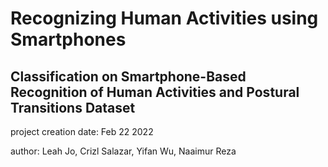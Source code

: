 # Recognizing Human Activities using Smartphones
## Classification on Smartphone-Based Recognition of Human Activities and Postural Transitions Dataset


project creation date: Feb 22 2022

author: Leah Jo, Crizl Salazar, Yifan Wu, Naaimur Reza 
